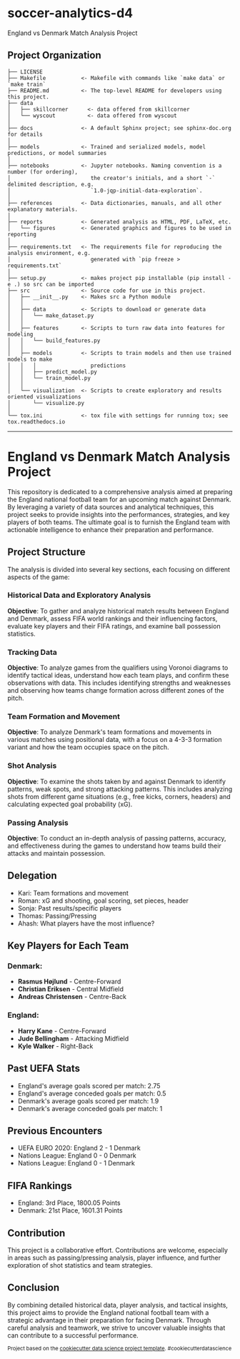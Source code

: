 soccer-analytics-d4
==============================

England vs Denmark Match Analysis Project

Project Organization
------------

    ├── LICENSE
    ├── Makefile           <- Makefile with commands like `make data` or `make train`
    ├── README.md          <- The top-level README for developers using this project.
    ├── data
    │   ├── skillcorner      <- data offered from skillcorner
    │   └── wyscout          <- data offered from wyscout
    │
    ├── docs               <- A default Sphinx project; see sphinx-doc.org for details
    │
    ├── models             <- Trained and serialized models, model predictions, or model summaries
    │
    ├── notebooks          <- Jupyter notebooks. Naming convention is a number (for ordering),
    │                         the creator's initials, and a short `-` delimited description, e.g.
    │                         `1.0-jqp-initial-data-exploration`.
    │
    ├── references         <- Data dictionaries, manuals, and all other explanatory materials.
    │
    ├── reports            <- Generated analysis as HTML, PDF, LaTeX, etc.
    │   └── figures        <- Generated graphics and figures to be used in reporting
    │
    ├── requirements.txt   <- The requirements file for reproducing the analysis environment, e.g.
    │                         generated with `pip freeze > requirements.txt`
    │
    ├── setup.py           <- makes project pip installable (pip install -e .) so src can be imported
    ├── src                <- Source code for use in this project.
    │   ├── __init__.py    <- Makes src a Python module
    │   │
    │   ├── data           <- Scripts to download or generate data
    │   │   └── make_dataset.py
    │   │
    │   ├── features       <- Scripts to turn raw data into features for modeling
    │   │   └── build_features.py
    │   │
    │   ├── models         <- Scripts to train models and then use trained models to make
    │   │   │                 predictions
    │   │   ├── predict_model.py
    │   │   └── train_model.py
    │   │
    │   └── visualization  <- Scripts to create exploratory and results oriented visualizations
    │       └── visualize.py
    │
    └── tox.ini            <- tox file with settings for running tox; see tox.readthedocs.io


--------

# England vs Denmark Match Analysis Project

This repository is dedicated to a comprehensive analysis aimed at preparing the England national football team for an upcoming match against Denmark. By leveraging a variety of data sources and analytical techniques, this project seeks to provide insights into the performances, strategies, and key players of both teams. The ultimate goal is to furnish the England team with actionable intelligence to enhance their preparation and performance.

## Project Structure

The analysis is divided into several key sections, each focusing on different aspects of the game:

### Historical Data and Exploratory Analysis

**Objective**: To gather and analyze historical match results between England and Denmark, assess FIFA world rankings and their influencing factors, evaluate key players and their FIFA ratings, and examine ball possession statistics.

### Tracking Data

**Objective**: To analyze games from the qualifiers using Voronoi diagrams to identify tactical ideas, understand how each team plays, and confirm these observations with data. This includes identifying strengths and weaknesses and observing how teams change formation across different zones of the pitch.

### Team Formation and Movement

**Objective**: To analyze Denmark's team formations and movements in various matches using positional data, with a focus on a 4-3-3 formation variant and how the team occupies space on the pitch.

### Shot Analysis

**Objective**: To examine the shots taken by and against Denmark to identify patterns, weak spots, and strong attacking patterns. This includes analyzing shots from different game situations (e.g., free kicks, corners, headers) and calculating expected goal probability (xG).

### Passing Analysis

**Objective**: To conduct an in-depth analysis of passing patterns, accuracy, and effectiveness during the games to understand how teams build their attacks and maintain possession.

## Delegation

- Kari: Team formations and movement
- Roman: xG and shooting, goal scoring, set pieces, header
- Sonja: Past results/specific players
- Thomas: Passing/Pressing
- Ahash: What players have the most influence?

## Key Players for Each Team

### Denmark:

- **Rasmus Højlund** - Centre-Forward
- **Christian Eriksen** - Central Midfield
- **Andreas Christensen** - Centre-Back

### England:

- **Harry Kane** - Centre-Forward
- **Jude Bellingham** - Attacking Midfield
- **Kyle Walker** - Right-Back

## Past UEFA Stats

- England's average goals scored per match: 2.75
- England's average conceded goals per match: 0.5
- Denmark's average goals scored per match: 1.9
- Denmark's average conceded goals per match: 1

## Previous Encounters

- UEFA EURO 2020: England 2 - 1 Denmark
- Nations League: England 0 - 0 Denmark
- Nations League: England 0 - 1 Denmark

## FIFA Rankings

- England: 3rd Place, 1800.05 Points
- Denmark: 21st Place, 1601.31 Points

## Contribution

This project is a collaborative effort. Contributions are welcome, especially in areas such as passing/pressing analysis, player influence, and further exploration of shot statistics and team strategies.

## Conclusion

By combining detailed historical data, player analysis, and tactical insights, this project aims to provide the England national football team with a strategic advantage in their preparation for facing Denmark. Through careful analysis and teamwork, we strive to uncover valuable insights that can contribute to a successful performance.


<p><small>Project based on the <a target="_blank" href="https://drivendata.github.io/cookiecutter-data-science/">cookiecutter data science project template</a>. #cookiecutterdatascience</small></p>
